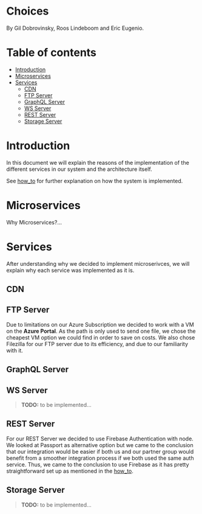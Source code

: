 # Choices

By Gil Dobrovinsky, Roos Lindeboom and Eric Eugenio.

# Table of contents

- [Introduction](#introduction)
- [Microservices](#microservices)
- [Services](#services)
    - [CDN](#cdn)
    - [FTP Server](#ftp-server)
    - [GraphQL Server](#graphql-server)
    - [WS Server](#ws-server)
    - [REST Server](#rest-server)
    - [Storage Server](#storage-server)

# Introduction

In this document we will explain the reasons of the implementation of the different services in our system and the architecture itself.

See [how_to](/docs/how_to.md) for further explanation on how the system is implemented.

# Microservices

Why Microservices?...

# Services

After understanding why we decided to implement microserivces, we will explain why each service was implemented as it is.

## CDN

## FTP Server
Due to limitations on our Azure Subscription we decided to work with a VM on the **Azure Portal**. As the path is only used to send one file, we chose the cheapest VM option we could find in order to save on costs. We also chose Filezilla for our FTP server due to its efficiency, and due to our familiarity with it. 

## GraphQL Server

## WS Server

> **TODO:** to be implemented...

## REST Server
For our REST Server we decided to use Firebase Authentication with node. We looked at Passport as alternative option but we came to the conclusion that our integration would be easier if both us and our partner group would benefit from a smoother integration process if we both used the same auth service. Thus, we came to the conclusion to use Firebase as it has pretty straightforward set up as mentioned in the [how_to](how_to.md).

## Storage Server

> **TODO:** to be implemented...
